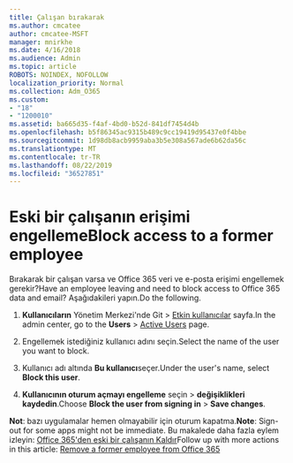```yaml
---
title: Çalışan bırakarak
ms.author: cmcatee
author: cmcatee-MSFT
manager: mnirkhe
ms.date: 4/16/2018
ms.audience: Admin
ms.topic: article
ROBOTS: NOINDEX, NOFOLLOW
localization_priority: Normal
ms.collection: Adm_O365
ms.custom:
- "18"
- "1200010"
ms.assetid: ba665d35-f4af-4bd0-b52d-841df7454d4b
ms.openlocfilehash: b5f86345ac9315b489c9cc19419d95437e0f4bbe
ms.sourcegitcommit: 1d98db8acb9959aba3b5e308a567ade6b62da56c
ms.translationtype: MT
ms.contentlocale: tr-TR
ms.lasthandoff: 08/22/2019
ms.locfileid: "36527851"
---
```

# <a name="block-access-to-a-former-employee"></a><span data-ttu-id="94c91-102">Eski bir çalışanın erişimi engelleme</span><span class="sxs-lookup"><span data-stu-id="94c91-102">Block access to a former employee</span></span>

<span data-ttu-id="94c91-103">Bırakarak bir çalışan varsa ve Office 365 veri ve e-posta erişimi engellemek gerekir?</span><span class="sxs-lookup"><span data-stu-id="94c91-103">Have an employee leaving and need to block access to Office 365 data and email?</span></span> <span data-ttu-id="94c91-104">Aşağıdakileri yapın.</span><span class="sxs-lookup"><span data-stu-id="94c91-104">Do the following.</span></span>
  
1. <span data-ttu-id="94c91-105">**Kullanıcıların** Yönetim Merkezi'nde Git \> [Etkin kullanıcılar](https://go.microsoft.com/fwlink/p/?linkid=834822) sayfa.</span><span class="sxs-lookup"><span data-stu-id="94c91-105">In the admin center, go to the **Users** \> [Active Users](https://go.microsoft.com/fwlink/p/?linkid=834822) page.</span></span>

2. <span data-ttu-id="94c91-106">Engellemek istediğiniz kullanıcı adını seçin.</span><span class="sxs-lookup"><span data-stu-id="94c91-106">Select the name of the user you want to block.</span></span>

3. <span data-ttu-id="94c91-107">Kullanıcı adı altında **Bu kullanıcı**seçer.</span><span class="sxs-lookup"><span data-stu-id="94c91-107">Under the user's name, select **Block this user**.</span></span>

4. <span data-ttu-id="94c91-108">**Kullanıcının oturum açmayı engelleme** seçin \> **değişiklikleri kaydedin**.</span><span class="sxs-lookup"><span data-stu-id="94c91-108">Choose **Block the user from signing in** \> **Save changes**.</span></span>

<span data-ttu-id="94c91-109">**Not**: bazı uygulamalar hemen olmayabilir için oturum kapatma.</span><span class="sxs-lookup"><span data-stu-id="94c91-109">**Note**: Sign-out for some apps might not be immediate.</span></span> <span data-ttu-id="94c91-110">Bu makalede daha fazla eylem izleyin: [Office 365'den eski bir çalışanın Kaldır](https://docs.microsoft.com/office365/admin/add-users/remove-former-employee)</span><span class="sxs-lookup"><span data-stu-id="94c91-110">Follow up with more actions in this article: [Remove a former employee from Office 365](https://docs.microsoft.com/office365/admin/add-users/remove-former-employee)</span></span>